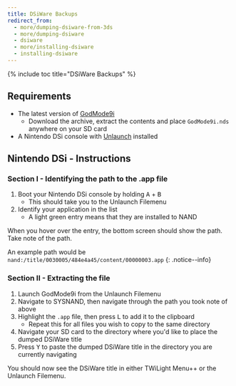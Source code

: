 ```yaml
---
title: DSiWare Backups
redirect_from:
  - more/dumping-dsiware-from-3ds
  - more/dumping-dsiware
  - dsiware
  - more/installing-dsiware
  - installing-dsiware
---
```


{% include toc title="DSiWare Backups" %}

## Requirements
- The latest version of [GodMode9i](https://github.com/RocketRobz/godmode9i/releases/latest)
  - Download the archive, extract the contents and place `GodMode9i.nds` anywhere on your SD card
- A Nintendo DSi console with [Unlaunch](/unlaunch) installed

## Nintendo DSi - Instructions

### Section I - Identifying the path to the .app file
1. Boot your Nintendo DSi console by holding <kbd>A</kbd> + <kbd>B</kbd>
   - This should take you to the Unlaunch Filemenu
1. Identify your application in the list
   - A light green entry means that they are installed to NAND

When you hover over the entry, the bottom screen should show the path. Take note of the path.

An example path would be `nand:/title/0030005/484e4a45/content/00000003.app`
{: .notice--info}

### Section II - Extracting the file

1. Launch GodMode9i from the Unlaunch Filemenu
1. Navigate to SYSNAND, then navigate through the path you took note of above
1. Highlight the `.app` file, then press <kbd>L</kbd> to add it to the clipboard
   - Repeat this for all files you wish to copy to the same directory
1. Navigate your SD card to the directory where you'd like to place the dumped DSiWare title
1. Press <kbd>Y</kbd> to paste the dumped DSiWare title in the directory you are currently navigating

You should now see the DSiWare title in either TWiLight Menu++ or the Unlaunch Filemenu.
